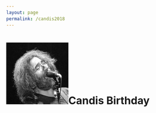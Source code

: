 ```yaml
---
layout: page
permalink: /candis2018
---
```

<h1><img class="ui avatar image" src="/images/jerryavatar.jpg">Candis Birthday</h1>

